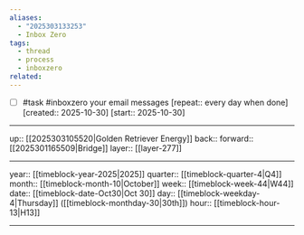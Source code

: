 ```yaml
---
aliases:
  - "2025303133253"
  - Inbox Zero
tags:
  - thread
  - process
  - inboxzero
related:
---
```


- [ ] #task #inboxzero your email messages  [repeat:: every day when done]  [created:: 2025-10-30]  [start:: 2025-10-30]

***

up:: [[2025303105520|Golden Retriever Energy]]
back:: 
forward:: [[2025301165509|Bridge]]
layer:: [[layer-277]]

***

year:: [[timeblock-year-2025|2025]]
quarter:: [[timeblock-quarter-4|Q4]]
month:: [[timeblock-month-10|October]]
week:: [[timeblock-week-44|W44]]
date:: [[timeblock-date-Oct30|Oct 30]]
day:: [[timeblock-weekday-4|Thursday]] ([[timeblock-monthday-30|30th]])
hour:: [[timeblock-hour-13|H13]]

***
